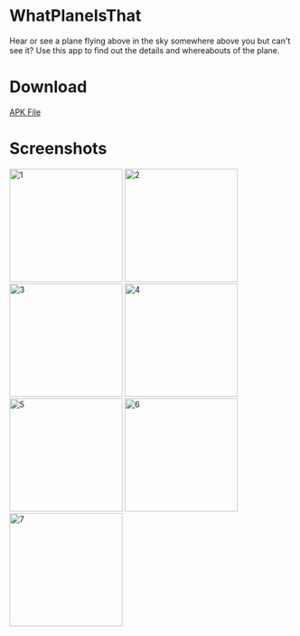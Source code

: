 # WhatPlaneIsThat
Hear or see a plane flying above in the sky somewhere above you but can't see it? Use this app to find out the details and whereabouts of the plane.

# Download
[APK File](https://github.com/gurinderhans/WhatPlaneIsThat/raw/master/app/android/WhatPlaneIsThat/app/app-release.apk)

# Screenshots
<img src="screenshots/1.png" alt="1" width=200>
<img src="screenshots/2.png" alt="2" width=200>
<img src="screenshots/3.png" alt="3" width=200>
<img src="screenshots/4.png" alt="4" width=200>
<img src="screenshots/5.png" alt="5" width=200>
<img src="screenshots/6.png" alt="6" width=200>
<img src="screenshots/7.png" alt="7" width=200>
